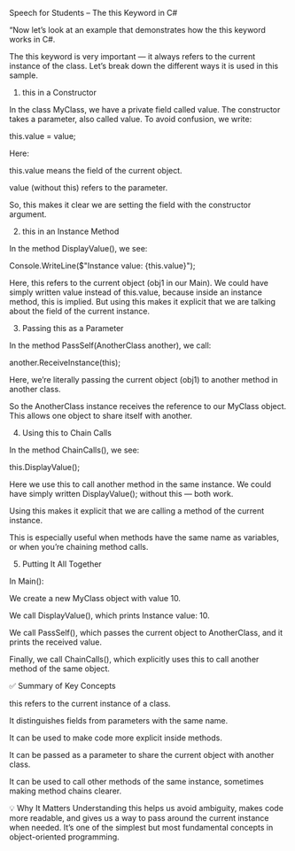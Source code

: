 Speech for Students – The this Keyword in C#

“Now let’s look at an example that demonstrates how the this keyword works in C#.

The this keyword is very important — it always refers to the current instance of the class. Let’s break down the different ways it is used in this sample.

1. this in a Constructor

In the class MyClass, we have a private field called value.
The constructor takes a parameter, also called value. To avoid confusion, we write:

this.value = value;


Here:

this.value means the field of the current object.

value (without this) refers to the parameter.

So, this makes it clear we are setting the field with the constructor argument.

2. this in an Instance Method

In the method DisplayValue(), we see:

Console.WriteLine($"Instance value: {this.value}");


Here, this refers to the current object (obj1 in our Main).
We could have simply written value instead of this.value, because inside an instance method, this is implied. But using this makes it explicit that we are talking about the field of the current instance.

3. Passing this as a Parameter

In the method PassSelf(AnotherClass another), we call:

another.ReceiveInstance(this);


Here, we’re literally passing the current object (obj1) to another method in another class.

So the AnotherClass instance receives the reference to our MyClass object. This allows one object to share itself with another.

4. Using this to Chain Calls

In the method ChainCalls(), we see:

this.DisplayValue();


Here we use this to call another method in the same instance.
We could have simply written DisplayValue(); without this — both work.

Using this makes it explicit that we are calling a method of the current instance.

This is especially useful when methods have the same name as variables, or when you’re chaining method calls.

5. Putting It All Together

In Main():

We create a new MyClass object with value 10.

We call DisplayValue(), which prints Instance value: 10.

We call PassSelf(), which passes the current object to AnotherClass, and it prints the received value.

Finally, we call ChainCalls(), which explicitly uses this to call another method of the same object.

✅ Summary of Key Concepts

this refers to the current instance of a class.

It distinguishes fields from parameters with the same name.

It can be used to make code more explicit inside methods.

It can be passed as a parameter to share the current object with another class.

It can be used to call other methods of the same instance, sometimes making method chains clearer.

💡 Why It Matters
Understanding this helps us avoid ambiguity, makes code more readable, and gives us a way to pass around the current instance when needed. It’s one of the simplest but most fundamental concepts in object-oriented programming.
